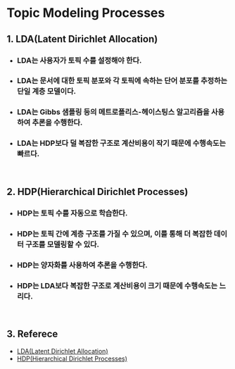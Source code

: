 # Topic Modeling Processes

## 1. LDA(Latent Dirichlet Allocation)
- ### LDA는 사용자가 토픽 수를 설정해야 한다.
- ### LDA는 문서에 대한 토픽 분포와 각 토픽에 속하는 단어 분포를 추정하는 단일 계층 모델이다.
- ### LDA는 Gibbs 샘플링 등의 메트로폴리스-헤이스팅스 알고리즘을 사용하여 추론을 수행한다.
- ### LDA는 HDP보다 덜 복잡한 구조로 계산비용이 작기 때문에 수행속도는 빠르다.
<br>

## 2. HDP(Hierarchical Dirichlet Processes)
- ### HDP는 토픽 수를 자동으로 학습한다.
- ### HDP는 토픽 간에 계층 구조를 가질 수 있으며, 이를 통해 더 복잡한 데이터 구조를 모델링할 수 있다.
- ### HDP는 양자화를 사용하여 추론을 수행한다.
- ### HDP는 LDA보다 복잡한 구조로 계산비용이 크기 때문에 수행속도는 느리다.
<br>

## 3. Referece
- [LDA(Latent Dirichlet Allocation)](https://www.jmlr.org/papers/volume3/blei03a/blei03a.pdf)
- [HDP(Hierarchical Dirichlet Processes)](https://people.eecs.berkeley.edu/~jordan/papers/hdp.pdf)
